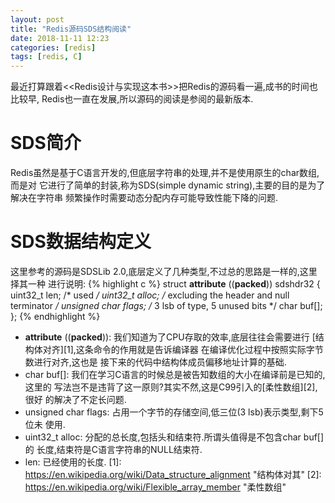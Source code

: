 ```yaml
---
layout: post
title: "Redis源码SDS结构阅读"
date: 2018-11-11 12:23
categories: [redis]
tags: [redis, C]
---
```


最近打算跟着<<Redis设计与实现这本书>>把Redis的源码看一遍,成书的时间也比较早,
Redis也一直在发展,所以源码的阅读是参阅的最新版本.

# SDS简介
Redis虽然是基于C语言开发的,但底层字符串的处理,并不是使用原生的char数组,而是对
它进行了简单的封装,称为SDS(simple dynamic string),主要的目的是为了解决在字符串
频繁操作时需要动态分配内存可能导致性能下降的问题.

# SDS数据结构定义
这里参考的源码是SDSLib 2.0,底层定义了几种类型,不过总的思路是一样的,这里择其一种
进行说明:
{% highlight c %}
struct __attribute__ ((__packed__)) sdshdr32 {
    uint32_t len; /* used */
    uint32_t alloc; /* excluding the header and null terminator */
    unsigned char flags; /* 3 lsb of type, 5 unused bits */
    char buf[];
};
{% endhighlight %}
+ __attribute__ ((__packed__)): 我们知道为了CPU存取的效率,底层往往会需要进行
                                [结构体对齐][1],这条命令的作用就是告诉编译器
                                在编译优化过程中按照实际字节数进行对齐,这也是
                                接下来的代码中结构体成员偏移地址计算的基础.
+ char buf[]: 我们在学习C语言的时候总是被告知数组的大小在编译前是已知的,这里的
              写法岂不是违背了这一原则?其实不然,这是C99引入的[柔性数组][2],很好
              的解决了不定长问题.
+ unsigned char flags: 占用一个字节的存储空间,低三位(3 lsb)表示类型,剩下5位未
                       使用.
+ uint32_t alloc: 分配的总长度,包括头和结束符.所谓头值得是不包含char buf[]的
                  长度,结束符是C语言字符串的NULL结束符.
+ len: 已经使用的长度.
[1]: https://en.wikipedia.org/wiki/Data_structure_alignment "结构体对其"
[2]: https://en.wikipedia.org/wiki/Flexible_array_member "柔性数组"
